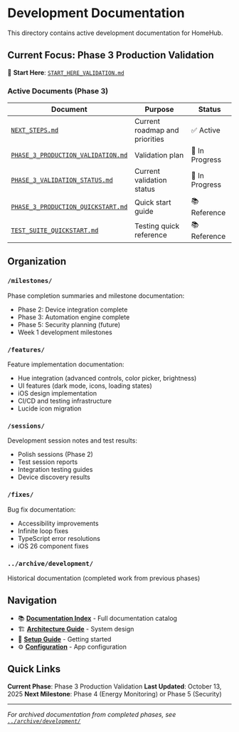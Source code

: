 # Development Documentation

This directory contains active development documentation for HomeHub.

## Current Focus: Phase 3 Production Validation

📍 **Start Here**: [`START_HERE_VALIDATION.md`](START_HERE_VALIDATION.md)

### Active Documents (Phase 3)

| Document                                                               | Purpose                        | Status         |
| ---------------------------------------------------------------------- | ------------------------------ | -------------- |
| [`NEXT_STEPS.md`](NEXT_STEPS.md)                                       | Current roadmap and priorities | ✅ Active      |
| [`PHASE_3_PRODUCTION_VALIDATION.md`](PHASE_3_PRODUCTION_VALIDATION.md) | Validation plan                | 🔄 In Progress |
| [`PHASE_3_VALIDATION_STATUS.md`](PHASE_3_VALIDATION_STATUS.md)         | Current validation status      | 🔄 In Progress |
| [`PHASE_3_PRODUCTION_QUICKSTART.md`](PHASE_3_PRODUCTION_QUICKSTART.md) | Quick start guide              | 📚 Reference   |
| [`TEST_SUITE_QUICKSTART.md`](TEST_SUITE_QUICKSTART.md)                 | Testing quick reference        | 📚 Reference   |

## Organization

### `/milestones/`

Phase completion summaries and milestone documentation:

- Phase 2: Device integration complete
- Phase 3: Automation engine complete
- Phase 5: Security planning (future)
- Week 1 development milestones

### `/features/`

Feature implementation documentation:

- Hue integration (advanced controls, color picker, brightness)
- UI features (dark mode, icons, loading states)
- iOS design implementation
- CI/CD and testing infrastructure
- Lucide icon migration

### `/sessions/`

Development session notes and test results:

- Polish sessions (Phase 2)
- Test session reports
- Integration testing guides
- Device discovery results

### `/fixes/`

Bug fix documentation:

- Accessibility improvements
- Infinite loop fixes
- TypeScript error resolutions
- iOS 26 component fixes

### `../archive/development/`

Historical documentation (completed work from previous phases)

## Navigation

- 📚 **[Documentation Index](../INDEX.md)** - Full documentation catalog
- 🏗️ **[Architecture Guide](../guides/ARCHITECTURE.md)** - System design
- 🚀 **[Setup Guide](../guides/SETUP_QUICKSTART.md)** - Getting started
- ⚙️ **[Configuration](../guides/CONFIGURATION.md)** - App configuration

## Quick Links

**Current Phase**: Phase 3 Production Validation
**Last Updated**: October 13, 2025
**Next Milestone**: Phase 4 (Energy Monitoring) or Phase 5 (Security)

---

*For archived documentation from completed phases, see [`../archive/development/`](../archive/development/)*
